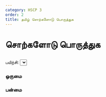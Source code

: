 ```yaml
---
category: HSCP 3
order: 2
title: தமிழ் சொற்களோடு பொருத்துக
---
```

<h1>சொற்களோடு பொருத்துக</h1>
<h2 id="description"></h2>
  <!-- Exercise Selector -->
  <div>
    <label for="exercise-select">பயிற்சி:</label>
    <select id="exercise-select">
    </select>
  </div>

  <div class="match-container">
    <div class="match-list" id="words-list">
      <h3>ஒருமை</h3>
    </div>
    <div class="match-list" id="meanings-list">
      <h3>பன்மை</h3>
    </div>
  </div>
<script src="{{ site.baseurl }}/scripts/match.js"></script>


